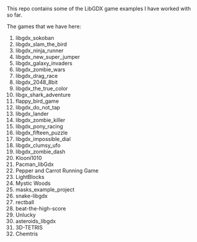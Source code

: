 This repo contains some of the LibGDX game examples I have worked with so far.

The games that we have here:
<ol>
    <li>libgdx_sokoban</li>
    <li>libgdx_slam_the_bird</li>
    <li>libgdx_ninja_runner</li>
    <li>libgdx_new_super_jumper</li>
    <li>libgdx_galaxy_invaders</li>
    <li>libgdx_zombie_wars</li>
    <li>libgdx_drag_race</li>
    <li>libgdx_2048_8bit</li>
    <li>libgdx_the_true_color</li>
    <li>libgx_shark_adventure</li>
    <li>flappy_bird_game</li>
    <li>libgdx_do_not_tap</li>
    <li>libgdx_lander</li>
    <li>libgdx_zombie_killer</li>
    <li>libgdx_pony_racing</li>
    <li>libgdx_fifteen_puzzle</li>
    <li>libgdx_impossible_dial</li>
    <li>libgdx_clumsy_ufo</li>
    <li>libgdx_zombie_dash</li>
    <li>Klooni1010</li>
    <li>Pacman_libGdx</li>
    <li>Pepper and Carrot Running Game</li>
    <li>LightBlocks</li>
    <li>Mystic Woods</li>
    <li>masks_example_project</li>
    <li>snake-libgdx</li>
    <li>rectball</li>
    <li>beat-the-high-score</li>
    <li>Unlucky</li>
    <li>asteroids_libgdx</li>
    <li>3D-TETRIS</li>
    <li>Chemtris</li>
</ol>
